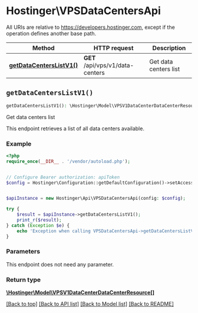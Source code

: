 # Hostinger\VPSDataCentersApi

All URIs are relative to https://developers.hostinger.com, except if the operation defines another base path.

| Method | HTTP request | Description |
| ------------- | ------------- | ------------- |
| [**getDataCentersListV1()**](VPSDataCentersApi.md#getDataCentersListV1) | **GET** /api/vps/v1/data-centers | Get data centers list |


## `getDataCentersListV1()`

```php
getDataCentersListV1(): \Hostinger\Model\VPSV1DataCenterDataCenterResource[]
```

Get data centers list

This endpoint retrieves a list of all data centers available.

### Example

```php
<?php
require_once(__DIR__ . '/vendor/autoload.php');


// Configure Bearer authorization: apiToken
$config = Hostinger\Configuration::getDefaultConfiguration()->setAccessToken('YOUR_ACCESS_TOKEN');


$apiInstance = new Hostinger\Api\VPSDataCentersApi(config: $config);

try {
    $result = $apiInstance->getDataCentersListV1();
    print_r($result);
} catch (Exception $e) {
    echo 'Exception when calling VPSDataCentersApi->getDataCentersListV1: ', $e->getMessage(), PHP_EOL;
}
```

### Parameters

This endpoint does not need any parameter.

### Return type

[**\Hostinger\Model\VPSV1DataCenterDataCenterResource[]**](../Model/VPSV1DataCenterDataCenterResource.md)

[[Back to top]](#) [[Back to API list]](../../README.md#endpoints)
[[Back to Model list]](../../README.md#models)
[[Back to README]](../../README.md)
